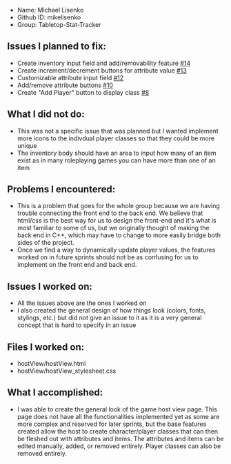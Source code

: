 - Name: Michael Lisenko
- Github ID: mikelisenko
- Group: Tabletop-Stat-Tracker

## Issues I planned to fix:
- Create inventory input field and add/removability feature [#14](https://github.com/utk-cs340-fall24/Tabletop-Stat-Tracker/issues/14)
- Create increment/decrement buttons for attribute value [#13](https://github.com/utk-cs340-fall24/Tabletop-Stat-Tracker/issues/13)
- Customizable attribute input field [#12](https://github.com/utk-cs340-fall24/Tabletop-Stat-Tracker/issues/12)
- Add/remove attribute buttons [#10](https://github.com/utk-cs340-fall24/Tabletop-Stat-Tracker/issues/10)
- Create "Add Player" button to display class [#8](https://github.com/utk-cs340-fall24/Tabletop-Stat-Tracker/issues/8)

## What I did not do:
- This was not a specific issue that was planned but I wanted implement more icons to the indivdual player classes so that they could be more unique
- The inventory body should have an area to input how many of an item exist as in many roleplaying games you can have more than one of an item

## Problems I encountered:
- This is a problem that goes for the whole group because we are having trouble connecting the front end to the back end. We believe that html/css is the best way for us to design the front-end and it's what is most familiar to some of us,
  but we originally thought of making the back end in C++, which may have to change to more easily bridge both sides of the project.
- Once we find a way to dynamically update player values, the features worked on in future sprints should not be as confusing for us to implement on the front end and back end. 

## Issues I worked on:
- All the issues above are the ones I worked on
- I also created the general design of how things look (colors, fonts, stylings, etc.) but did not give an issue to it as it is a very general concept that is hard to specify in an issue

## Files I worked on:
- hostView/hostView.html
- hostView/hostView_stylesheet.css

## What I accomplished:
- I was able to create the general look of the game host view page. This page does not have all the functionalities implemented yet as some are more complex and reserved for later sprints, but the base features
  created allow the host to create character/player classes that can then be fleshed out with attributes and items. The attributes and items can be edited manually, added, or removed entirely. Player classes can also be removed entirely.
